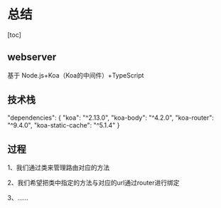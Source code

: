 # 总结

[toc]

## webserver

基于 Node.js+Koa（Koa的中间件）+TypeScript



## 技术栈

"dependencies": {
    "koa": "^2.13.0",
    "koa-body": "^4.2.0",
    "koa-router": "^9.4.0",
    "koa-static-cache": "^5.1.4"
  }



## 过程

1、我们通过类来管理路由对应的方法

2、我们希望把类中指定的方法与对应的url通过router进行绑定

3、……


